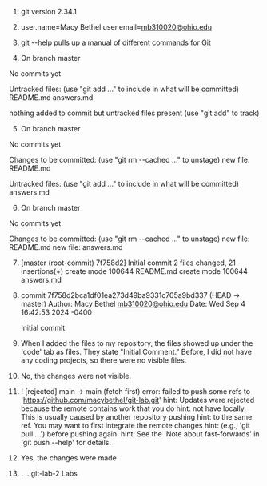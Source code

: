 1. git version 2.34.1

2. user.name=Macy Bethel
user.email=mb310020@ohio.edu

3. git --help pulls up a manual of different commands for Git

4. On branch master

No commits yet

Untracked files:
  (use "git add <file>..." to include in what will be committed)
	README.md
	answers.md

nothing added to commit but untracked files present (use "git add" to track)

5. On branch master

No commits yet

Changes to be committed:
  (use "git rm --cached <file>..." to unstage)
	new file:   README.md

Untracked files:
  (use "git add <file>..." to include in what will be committed)
	answers.md


6. On branch master

No commits yet

Changes to be committed:
  (use "git rm --cached <file>..." to unstage)
	new file:   README.md
	new file:   answers.md


7. [master (root-commit) 7f758d2] Initial commit
 2 files changed, 21 insertions(+)
 create mode 100644 README.md
 create mode 100644 answers.md

8. commit 7f758d2bca1df01ea273d49ba9331c705a9bd337 (HEAD -> master)
Author: Macy Bethel <mb310020@ohio.edu>
Date:   Wed Sep 4 16:42:53 2024 -0400

    Initial commit

9. When I added the files to my repository, the files showed up under the 'code' tab as files. They state "Initial Comment." Before, I did not have any coding projects, so there were no visible files.

10. No, the changes were not visible.

11. ! [rejected]        main -> main (fetch first)
error: failed to push some refs to 'https://github.com/macybethel/git-lab.git'
hint: Updates were rejected because the remote contains work that you do
hint: not have locally. This is usually caused by another repository pushing
hint: to the same ref. You may want to first integrate the remote changes
hint: (e.g., 'git pull ...') before pushing again.
hint: See the 'Note about fast-forwards' in 'git push --help' for details.

12. Yes, the changes were made

13. .  ..  git-lab-2  Labs
